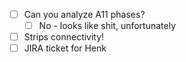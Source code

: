 - [ ] Can you analyze A11 phases?
  - [ ] No - looks like shit, unfortunately
- [ ] Strips connectivity!
- [ ] JIRA ticket for Henk
